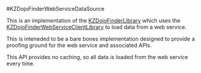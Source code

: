 #KZDojoFinderWebServiceDataSourceThis is an implementation of the [KZDojoFinderLibrary](https://github.com/RustyKnight/KZDojoFinderLibrary) which uses the [KZDojoFinderWebServiceClientLibrary](https://github.com/RustyKnight/KZDojoFinderWebServiceClientLibrary) to load data from a web service.

This is inteneded to be a bare bones implementation designed to provide a proofing ground for the web service and associated APIs.

This API provides no caching, so all data is loaded from the web service every time.